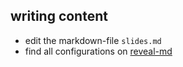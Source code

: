 <!--s-->
## writing content

* edit the markdown-file `slides.md`
* find all configurations on [reveal-md](https://github.com/gaerfield/reveal-md-github-pages)